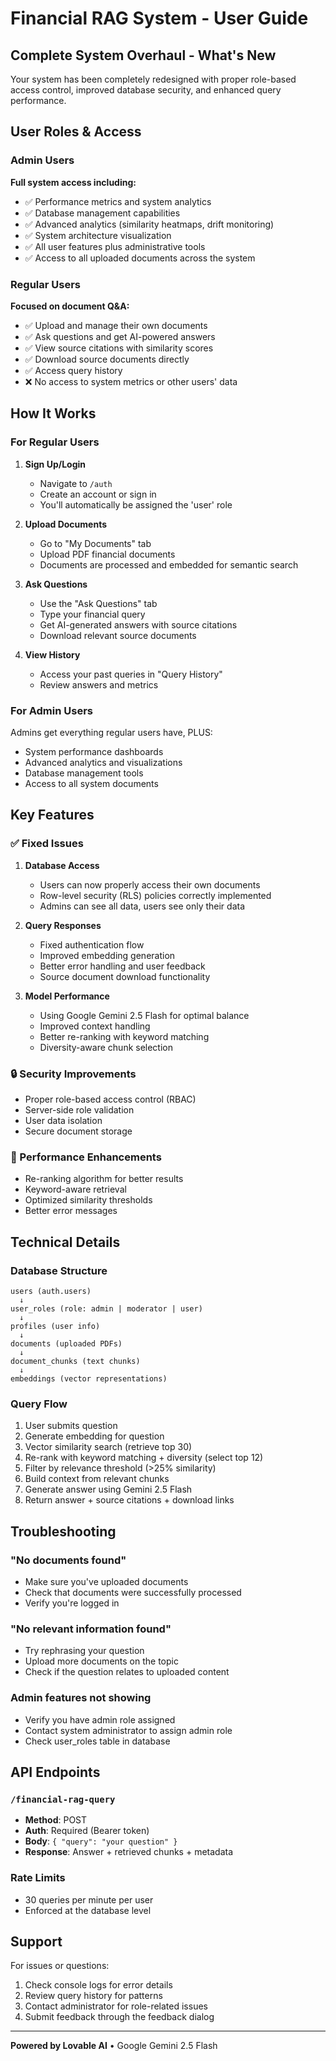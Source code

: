 # Financial RAG System - User Guide

## Complete System Overhaul - What's New

Your system has been completely redesigned with proper role-based access control, improved database security, and enhanced query performance.

## User Roles & Access

### Admin Users
**Full system access including:**
- ✅ Performance metrics and system analytics
- ✅ Database management capabilities
- ✅ Advanced analytics (similarity heatmaps, drift monitoring)
- ✅ System architecture visualization
- ✅ All user features plus administrative tools
- ✅ Access to all uploaded documents across the system

### Regular Users
**Focused on document Q&A:**
- ✅ Upload and manage their own documents
- ✅ Ask questions and get AI-powered answers
- ✅ View source citations with similarity scores
- ✅ Download source documents directly
- ✅ Access query history
- ❌ No access to system metrics or other users' data

## How It Works

### For Regular Users

1. **Sign Up/Login**
   - Navigate to `/auth`
   - Create an account or sign in
   - You'll automatically be assigned the 'user' role

2. **Upload Documents**
   - Go to "My Documents" tab
   - Upload PDF financial documents
   - Documents are processed and embedded for semantic search

3. **Ask Questions**
   - Use the "Ask Questions" tab
   - Type your financial query
   - Get AI-generated answers with source citations
   - Download relevant source documents

4. **View History**
   - Access your past queries in "Query History"
   - Review answers and metrics

### For Admin Users

Admins get everything regular users have, PLUS:
- System performance dashboards
- Advanced analytics and visualizations
- Database management tools
- Access to all system documents

## Key Features

### ✅ Fixed Issues

1. **Database Access**
   - Users can now properly access their own documents
   - Row-level security (RLS) policies correctly implemented
   - Admins can see all data, users see only their data

2. **Query Responses**
   - Fixed authentication flow
   - Improved embedding generation
   - Better error handling and user feedback
   - Source document download functionality

3. **Model Performance**
   - Using Google Gemini 2.5 Flash for optimal balance
   - Improved context handling
   - Better re-ranking with keyword matching
   - Diversity-aware chunk selection

### 🔒 Security Improvements

- Proper role-based access control (RBAC)
- Server-side role validation
- User data isolation
- Secure document storage

### 🚀 Performance Enhancements

- Re-ranking algorithm for better results
- Keyword-aware retrieval
- Optimized similarity thresholds
- Better error messages

## Technical Details

### Database Structure
```
users (auth.users)
  ↓
user_roles (role: admin | moderator | user)
  ↓
profiles (user info)
  ↓
documents (uploaded PDFs)
  ↓
document_chunks (text chunks)
  ↓
embeddings (vector representations)
```

### Query Flow
1. User submits question
2. Generate embedding for question
3. Vector similarity search (retrieve top 30)
4. Re-rank with keyword matching + diversity (select top 12)
5. Filter by relevance threshold (>25% similarity)
6. Build context from relevant chunks
7. Generate answer using Gemini 2.5 Flash
8. Return answer + source citations + download links

## Troubleshooting

### "No documents found"
- Make sure you've uploaded documents
- Check that documents were successfully processed
- Verify you're logged in

### "No relevant information found"
- Try rephrasing your question
- Upload more documents on the topic
- Check if the question relates to uploaded content

### Admin features not showing
- Verify you have admin role assigned
- Contact system administrator to assign admin role
- Check user_roles table in database

## API Endpoints

### `/financial-rag-query`
- **Method**: POST
- **Auth**: Required (Bearer token)
- **Body**: `{ "query": "your question" }`
- **Response**: Answer + retrieved chunks + metadata

### Rate Limits
- 30 queries per minute per user
- Enforced at the database level

## Support

For issues or questions:
1. Check console logs for error details
2. Review query history for patterns
3. Contact administrator for role-related issues
4. Submit feedback through the feedback dialog

---

**Powered by Lovable AI** • Google Gemini 2.5 Flash
